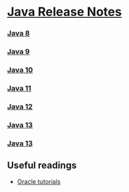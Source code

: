 # [Java Release Notes](https://docs.oracle.com/en/java/javase/index.html)

### [Java 8](./8)
### [Java 9](./9)
### [Java 10](./10)
### [Java 11](./11)
### [Java 12](./12)
### [Java 13](./13)
### [Java 13](./14)

## Useful readings

* [Oracle tutorials](https://docs.oracle.com/javase/tutorial/essential/TOC.html)
